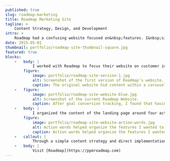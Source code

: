 ```yaml
---
published: true
slug: roadmap-marketing
title: Roadmap Marketing Site
tagline: >
    Content Strategy, Design, and Development
intro: >
    Roadmap had a confusing website focused on&nbsp;features. I&nbsp;simplified its call to action, and developed a content strategy based on impact, not&nbsp;features.
date: 2015-05-01
thumbnail: portfolio/roadmap-site-thumbnail-square.jpg
featured: true
blocks:
    -   body: |
            I worked with Roadmap to focus their website on customer impact, not a list of features. I took a complex and confusing site that lacked a direct call to action, and streamlined it into four concise pages.
        figure:
            image: portfolio/roadmap-site-version-1.jpg
            alt: Screenshot of the first version of Roadmap’s website.
            caption: The original website hid content within a carousel, which analytics showed people did not interact with.
    -   figure:
            image: portfolio/roadmap-site-website-blue.jpg
            alt: Screenshot of the current Roadmap Website.
            caption: After goal conversion tracking, I found that having one primary call to action led to the most conversions.
    -   body: |
            I organized the content of the landing page around four action words – **Visualize**, **Align**, **Forecast**, and **Manage**. I matched features and customer testimonials to those action words, providing a snappy introduction to Roadmap.
        figure:
            image: portfolio/roadmap-site-website-action-words.jpg
            alt: Action words helped organize the features I wanted to showcase.
            caption: Action words helped organize the features I wanted to showcase.
    -   callout: |
            Through a simple content strategy and direct implementation, I created a responsive marketing platform that boosted conversions and provided a solid foundation for a redesigned onboarding experience and application design.
    -   body: |
            Visit [Roadmap](https://ppmroadmap.com)
---
```




<!--
Re-alignment of Priorities
Focus on the features we found seemed most important to current customers
Position Roadmap’s value to 3 main customer "types"
-->
